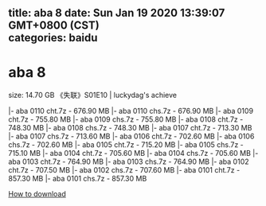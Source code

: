 
title: aba 8
date: Sun Jan 19 2020 13:39:07 GMT+0800 (CST)    
categories: baidu
---

# aba 8
size: 14.70 GB
 《失联》S01E10 | luckydag's achieve
 
|- aba 0110 cht.7z - 676.90 MB
|- aba 0110 chs.7z - 676.90 MB
|- aba 0109 cht.7z - 755.80 MB
|- aba 0109 chs.7z - 755.80 MB
|- aba 0108 cht.7z - 748.30 MB
|- aba 0108 chs.7z - 748.30 MB
|- aba 0107 cht.7z - 713.30 MB
|- aba 0107 chs.7z - 713.60 MB
|- aba 0106 cht.7z - 702.60 MB
|- aba 0106 chs.7z - 702.60 MB
|- aba 0105 cht.7z - 715.20 MB
|- aba 0105 chs.7z - 715.10 MB
|- aba 0104 cht.7z - 705.60 MB
|- aba 0104 chs.7z - 705.60 MB
|- aba 0103 cht.7z - 764.90 MB
|- aba 0103 chs.7z - 764.90 MB
|- aba 0102 cht.7z - 707.50 MB
|- aba 0102 chs.7z - 707.60 MB
|- aba 0101 cht.7z - 857.30 MB
|- aba 0101 chs.7z - 857.30 MB

[How to download](https://bpcam.bemobtrk.com/go/2ceec3aa-1ca2-46d6-b9ff-aaa5c184517c?jno=1044)
